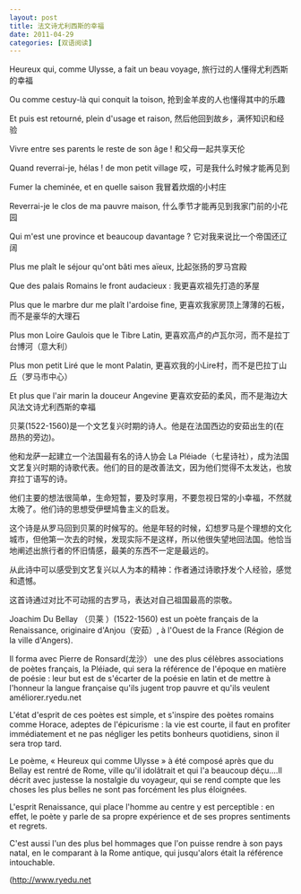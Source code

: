 ```yaml
---
layout: post
title: 法文诗尤利西斯的幸福
date: 2011-04-29
categories: [双语阅读]  
---
```


Heureux qui, comme Ulysse, a fait un beau voyage, 旅行过的人懂得尤利西斯的幸福

Ou comme cestuy-là qui conquit la toison, 抢到金羊皮的人也懂得其中的乐趣

Et puis est retourné, plein d'usage et raison, 然后他回到故乡，满怀知识和经验

Vivre entre ses parents le reste de son âge ! 和父母一起共享天伦

Quand reverrai-je, hélas ! de mon petit village 哎，可是我什么时候才能再见到

Fumer la cheminée, et en quelle saison 我冒着炊烟的小村庄

Reverrai-je le clos de ma pauvre maison, 什么季节才能再见到我家门前的小花园

Qui m'est une province et beaucoup davantage ? 它对我来说比一个帝国还辽阔

Plus me plaît le séjour qu'ont bâti mes aïeux, 比起张扬的罗马宫殿

Que des palais Romains le front audacieux : 我更喜欢祖先打造的茅屋

Plus que le marbre dur me plaît l'ardoise fine, 更喜欢我家房顶上薄薄的石板，而不是豪华的大理石

Plus mon Loire Gaulois que le Tibre Latin, 更喜欢高卢的卢瓦尔河，而不是拉丁台博河（意大利）

Plus mon petit Liré que le mont Palatin, 更喜欢我的小Lire村，而不是巴拉丁山丘（罗马市中心）

Et plus que l'air marin la douceur Angevine 更喜欢安茹的柔风，而不是海边大风法文诗尤利西斯的幸福

贝莱(1522-1560)是一个文艺复兴时期的诗人。他是在法国西边的安茹出生的(在昂热的旁边)。

他和龙萨一起建立一个法国最有名的诗人协会 La Pléiade（七星诗社），成为法国文艺复兴时期的诗歌代表。他们的目的是改善法文，因为他们觉得不太发达，也放弃拉丁语写的诗。

他们主要的想法很简单，生命短暂，要及时享用，不要忽视日常的小幸福，不然就太晚了。他们诗的思想受伊壁鸠鲁主义的启发。

这个诗是从罗马回到贝莱的时候写的。他是年轻的时候，幻想罗马是个理想的文化城市，但他第一次去的时候，发现实际不是这样，所以他很失望地回法国。他恰当地阐述出旅行者的怀旧情感，最美的东西不一定是最远的。

从此诗中可以感受到文艺复兴以人为本的精神：作者通过诗歌抒发个人经验，感觉和遗憾。

这首诗通过对比不可动摇的古罗马，表达对自己祖国最高的崇敬。

Joachim Du Bellay （贝莱 ）(1522-1560) est un poète français de la Renaissance, originaire d'Anjou（安茹）, à l'Ouest de la France (Région de la ville d'Angers).

Il forma avec Pierre de Ronsard(龙沙） une des plus célèbres associations de poètes français, la Pléiade, qui sera la référence de l'époque en matière de poésie : leur but est de s'écarter de la poésie en latin et de mettre à l'honneur la langue française qu'ils jugent trop pauvre et qu'ils veulent améliorer.ryedu.net

L'état d'esprit de ces poètes est simple, et s'inspire des poètes romains comme Horace, adeptes de l'épicurisme : la vie est courte, il faut en profiter immédiatement et ne pas négliger les petits bonheurs quotidiens, sinon il sera trop tard.

Le poème, « Heureux qui comme Ulysse » à été composé après que du Bellay est rentré de Rome, ville qu'il idolâtrait et qui l'a beaucoup déçu....Il décrit avec justesse la nostalgie du voyageur, qui se rend compte que les choses les plus belles ne sont pas forcément les plus éloignées.

L'esprit Renaissance, qui place l'homme au centre y est perceptible : en effet, le poète y parle de sa propre expérience et de ses propres sentiments et regrets.

C'est aussi l'un des plus bel hommages que l'on puisse rendre à son pays natal, en le comparant à la Rome antique, qui jusqu'alors était la référence intouchable.

(http://www.ryedu.net

